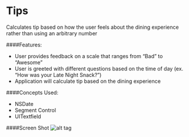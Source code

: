 # Tips
Calculates tip based on how the user feels about the dining experience rather than using an arbitrary number

####Features: 
- User provides feedback on a scale that ranges from “Bad” to “Awesome”
- User is greeted with different questions based on the time of day (ex. “How was your Late Night Snack?”)
- Application will calculate tip based on the dining experience

####Concepts Used: 
- NSDate 
- Segment Control 
- UITextfield

####Screen Shot 
![alt tag](https://cloud.githubusercontent.com/assets/9040008/6221194/b490d57c-b5f4-11e4-8b1b-1254b639e05f.PNG)
